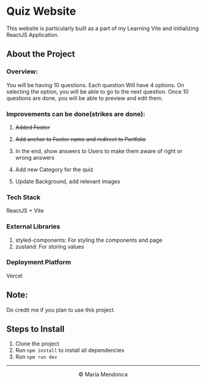 # Quiz Website

This website is particularly built as a part of my Learning Vite and initializing ReactJS Application.

## About the Project

### Overview:
You will be having 10 questions. Each question Will have 4 options. On selecting the option, you will be able to go to the next question.
Once 10 questions are done, you will be able to preview and edit them.

### Improvements can be done(strikes are done):
1. <p><s>Added Footer</s></p>
2. <p><s>Add anchor to Footer name and redirect to Portfolio</s></p>
3. <p>In the end, show answers to Users to make them aware of right or wrong answers</p>
4. <p>Add new Category for the quiz</p>
5. <p>Update Background, add relevant images</p>

### Tech Stack
ReactJS + Vite

### External Libraries
1. styled-components: For styling the components and page
2. zustand: For storing values

### Deployment Platform
Vercel


## Note:
Do credit me if you plan to use this project. 


## Steps to Install
1. Clone the project
2. Run `npm install` to install all dependencies
3. Run `npm run dev`

<hr />
<center>&copy; Maria Mendonca</center>
